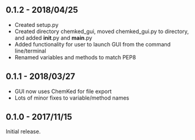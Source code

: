 ## 0.1.2 - 2018/04/25
- Created setup.py
- Created directory chemked_gui, moved chemked_gui.py to directory, and added __init__.py and __main__.py
- Added functionality for user to launch GUI from the command line/terminal
- Renamed variables and methods to match PEP8

## 0.1.1 - 2018/03/27
- GUI now uses ChemKed for file export
- Lots of minor fixes to variable/method names

## 0.1.0 - 2017/11/15
Initial release.